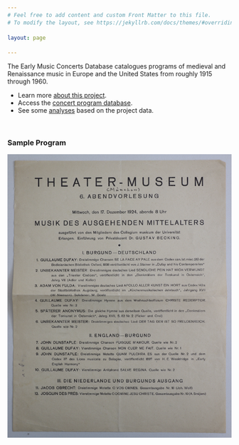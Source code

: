 ```yaml
---
# Feel free to add content and custom Front Matter to this file.
# To modify the layout, see https://jekyllrb.com/docs/themes/#overriding-theme-defaults

layout: page 

---
```


The Early Music Concerts Database catalogues programs of medieval and Renaissance music in Europe and the United States from roughly 1915 through 1960. 
+ Learn more [about this project](about).
+ Access the [concert program database](database).
+ See some [analyses](analyses) based on the project data. 

<br>

### Sample Program

![sample program](/images/sample_program.png)